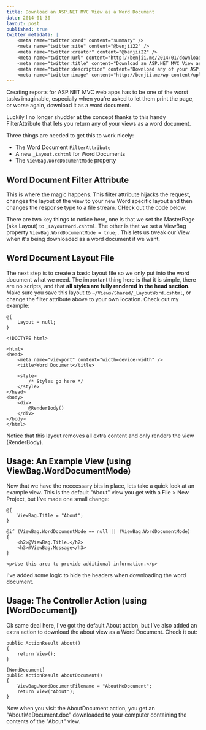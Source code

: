 ```yaml
---
title: Download an ASP.NET MVC View as a Word Document
date: 2014-01-30
layout: post
published: true
twitter_metadata: |
    <meta name="twitter:card" content="summary" />
    <meta name="twitter:site" content="@benjii22" />
    <meta name="twitter:creator" content="@benjii22" />
    <meta name="twitter:url" content="http://benjii.me/2014/01/download-an-asp-net-mvc-view-as-a-word-document/" />
    <meta name="twitter:title" content="Download an ASP.NET MVC View as a Word Document" />
    <meta name="twitter:description" content="Download any of your ASP.NET MVC Views as a Word Document thanks to this Filter Attribute." />
    <meta name="twitter:image" content="http://benjii.me/wp-content/uploads/2014/01/word-icon-256x256.png" />
---
```


Creating reports for ASP.NET MVC web apps has to be one of the worst tasks imaginable, especially when you're asked to let them print the page, or worse again, download it as a word document.

Luckily I no longer shudder at the concept thanks to this handy FilterAttribute that lets you return any of your views as a word document.

Three things are needed to get this to work nicely:

- The Word Document `FilterAttribute`
- A new `_Layout.cshtml` for Word Documents
- The `ViewBag.WordDocumentMode` property
 

## Word Document Filter Attribute
This is where the magic happens. This filter attribute hijacks the request, changes the layout of the view to your new Word specific layout and then changes the response type to a file stream. CHeck out the code below:

<script src="https://gist.github.com/bjcull/8702230.js"></script>

There are two key things to notice here, one is that we set the MasterPage (aka Layout) to `_LayoutWord.cshtml`. The other is that we set a ViewBag property `ViewBag.WordDocumentMode = true;`. This lets us tweak our View when it's being downloaded as a word document if we want.

## Word Document Layout File
The next step is to create a basic layout file so we only put into the word document what we need. The important thing here is that it is simple, there are no scripts, and that **all styles are fully rendered in the head section**. Make sure you save this layout to `~/Views/Shared/_LayoutWord.cshtml`, or change the filter attribute above to your own location. Check out my example:

    @{
        Layout = null;
    }

    <!DOCTYPE html>

    <html>
    <head>
        <meta name="viewport" content="width=device-width" />
        <title>Word Document</title>
    
        <style>
            /* Styles go here */
        </style>
    </head>
    <body>
        <div>
            @RenderBody()
        </div>
    </body>
    </html>

Notice that this layout removes all extra content and only renders the view (RenderBody).

## Usage: An Example View (using ViewBag.WordDocumentMode)
Now that we have the neccessary bits in place, lets take a quick look at an example view. This is the default "About" view you get with a File > New Project, but I've made one small change:

    @{
        ViewBag.Title = "About";
    }

    @if (ViewBag.WordDocumentMode == null || !ViewBag.WordDocumentMode)
    {
        <h2>@ViewBag.Title.</h2>
        <h3>@ViewBag.Message</h3>
    }

    <p>Use this area to provide additional information.</p>

I've added some logic to hide the headers when downloading the word document.

## Usage: The Controller Action (using [WordDocument])
Ok same deal here, I've got the default About action, but I've also added an extra action to download the about view as a Word Document. Check it out:

    public ActionResult About()
    {
        return View();
    }

    [WordDocument]
    public ActionResult AboutDocument()
    {
        ViewBag.WordDocumentFilename = "AboutMeDocument";
        return View("About");
    }

Now when you visit the AboutDocument action, you get an "AboutMeDocument.doc" downloaded to your computer containing the contents of the "About" view.
